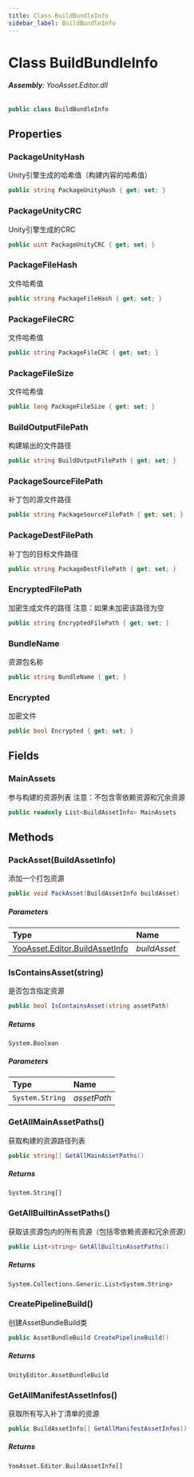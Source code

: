 ```yaml
---
title: Class BuildBundleInfo
sidebar_label: BuildBundleInfo
---
```

# Class BuildBundleInfo


###### **Assembly**: YooAsset.Editor.dll

```csharp title="Declaration"
public class BuildBundleInfo
```
## Properties
### PackageUnityHash
Unity引擎生成的哈希值（构建内容的哈希值）

```csharp title="Declaration"
public string PackageUnityHash { get; set; }
```
### PackageUnityCRC
Unity引擎生成的CRC

```csharp title="Declaration"
public uint PackageUnityCRC { get; set; }
```
### PackageFileHash
文件哈希值

```csharp title="Declaration"
public string PackageFileHash { get; set; }
```
### PackageFileCRC
文件哈希值

```csharp title="Declaration"
public string PackageFileCRC { get; set; }
```
### PackageFileSize
文件哈希值

```csharp title="Declaration"
public long PackageFileSize { get; set; }
```
### BuildOutputFilePath
构建输出的文件路径

```csharp title="Declaration"
public string BuildOutputFilePath { get; set; }
```
### PackageSourceFilePath
补丁包的源文件路径

```csharp title="Declaration"
public string PackageSourceFilePath { get; set; }
```
### PackageDestFilePath
补丁包的目标文件路径

```csharp title="Declaration"
public string PackageDestFilePath { get; set; }
```
### EncryptedFilePath
加密生成文件的路径
注意：如果未加密该路径为空

```csharp title="Declaration"
public string EncryptedFilePath { get; set; }
```
### BundleName
资源包名称

```csharp title="Declaration"
public string BundleName { get; }
```
### Encrypted
加密文件

```csharp title="Declaration"
public bool Encrypted { get; set; }
```
## Fields
### MainAssets
参与构建的资源列表
注意：不包含零依赖资源和冗余资源

```csharp title="Declaration"
public readonly List<BuildAssetInfo> MainAssets
```
## Methods
### PackAsset(BuildAssetInfo)
添加一个打包资源

```csharp title="Declaration"
public void PackAsset(BuildAssetInfo buildAsset)
```

##### Parameters

| Type | Name |
|:--- |:--- |
| [YooAsset.Editor.BuildAssetInfo](../YooAsset.Editor/BuildAssetInfo.md) | *buildAsset* |

### IsContainsAsset(string)
是否包含指定资源

```csharp title="Declaration"
public bool IsContainsAsset(string assetPath)
```

##### Returns

`System.Boolean`

##### Parameters

| Type | Name |
|:--- |:--- |
| `System.String` | *assetPath* |

### GetAllMainAssetPaths()
获取构建的资源路径列表

```csharp title="Declaration"
public string[] GetAllMainAssetPaths()
```

##### Returns

`System.String[]`
### GetAllBuiltinAssetPaths()
获取该资源包内的所有资源（包括零依赖资源和冗余资源）

```csharp title="Declaration"
public List<string> GetAllBuiltinAssetPaths()
```

##### Returns

`System.Collections.Generic.List<System.String>`
### CreatePipelineBuild()
创建AssetBundleBuild类

```csharp title="Declaration"
public AssetBundleBuild CreatePipelineBuild()
```

##### Returns

`UnityEditor.AssetBundleBuild`
### GetAllManifestAssetInfos()
获取所有写入补丁清单的资源

```csharp title="Declaration"
public BuildAssetInfo[] GetAllManifestAssetInfos()
```

##### Returns

`YooAsset.Editor.BuildAssetInfo[]`
